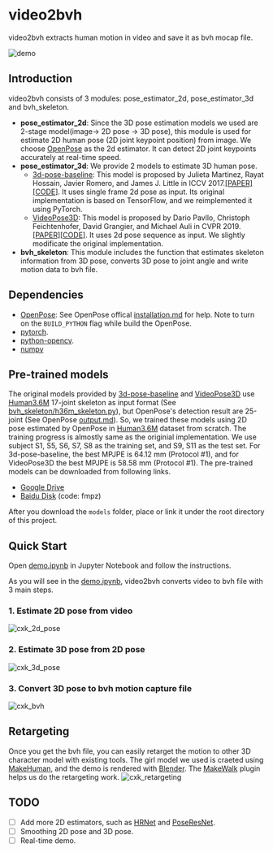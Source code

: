 # video2bvh

video2bvh extracts human motion in video and save it as bvh mocap file.

![demo](https://github.com/KevinLTT/video2bvh/raw/master/miscs/demo/demo.gif)

## Introduction

video2bvh consists of 3 modules: pose_estimator_2d, pose_estimator_3d and bvh_skeleton.
- **pose_estimator_2d**: Since the 3D pose estimation models we used are 2-stage model(image-> 2D pose -> 3D pose), this module is used for estimate 2D human pose (2D joint keypoint position) from image. We choose [OpenPose](https://github.com/CMU-Perceptual-Computing-Lab/openpose) as the 2d estimator. It can detect 2D joint keypoints accurately at real-time speed.
- **pose_estimator_3d**: We provide 2 models to estimate 3D human pose. 
    - [3d-pose-baseline](https://github.com/una-dinosauria/3d-pose-baseline): This model is proposed by Julieta Martinez, Rayat Hossain, Javier Romero, and James J. Little in ICCV 2017.[[PAPER]](https://arxiv.org/pdf/1705.03098.pdf)[[CODE]](https://github.com/una-dinosauria/3d-pose-baseline). It uses single frame 2d pose as input. Its original implementation is based on TensorFlow, and we reimplemented it using PyTorch.
    - [VideoPose3D](https://github.com/facebookresearch/VideoPose3D): This model is proposed by Dario Pavllo, Christoph Feichtenhofer, David Grangier, and Michael Auli in CVPR 2019.[[PAPER]](https://arxiv.org/abs/1811.11742)[[CODE]](https://github.com/facebookresearch/VideoPose3D). It uses 2d pose sequence as input. We slightly modificate the original implementation.
- **bvh_skeleton**: This module includes the function that estimates skeleton information from 3D pose, converts 3D pose to joint angle and write motion data to bvh file.


## Dependencies
- [OpenPose](https://github.com/CMU-Perceptual-Computing-Lab/openpose): See OpenPose offical [installation.md](https://github.com/CMU-Perceptual-Computing-Lab/openpose/blob/master/doc/installation.md#python-api) for help. Note to turn on the `BUILD_PYTHON` flag while build the OpenPose.
- [pytorch](https://github.com/pytorch/pytorch).
- [python-opencv](https://opencv.org/).
- [numpy](https://numpy.org/)


## Pre-trained models
The original models provided by [3d-pose-baseline](https://github.com/una-dinosauria/3d-pose-baseline) and [VideoPose3D](https://github.com/facebookresearch/VideoPose3D) use [Human3.6M](http://vision.imar.ro/human3.6m/description.php) 17-joint skeleton as input format (See [bvh_skeleton/h36m_skeleton.py](https://github.com/KevinLTT/video2bvh/raw/master/bvh_skeleton/h36m_skeleton.py)), but OpenPose's detection result are 25-joint (See OpenPose [output.md](https://github.com/CMU-Perceptual-Computing-Lab/openpose/blob/master/doc/output.md#pose-output-format-body_25)). So, we trained these models using 2D pose estimated by OpenPose in [Human3.6M](http://vision.imar.ro/human3.6m/description.php) dataset from scratch.
The training progress is almostly same as the originial implementation. We use subject S1, S5, S6, S7, S8 as the training set, and S9, S11 as the test set. For 3d-pose-baseline, the best MPJPE is 64.12 mm (Protocol #1), and for VideoPose3D the best MPJPE is 58.58 mm (Protocol #1). The pre-trained models can be downloaded from following links.

* [Google Drive](https://drive.google.com/drive/folders/1M2s32xQkrDhDLz-VqzvocMuoaSGR1MfX?usp=sharin)
* [Baidu Disk](https://drive.google.com/drive/folders/1M2s32xQkrDhDLz-VqzvocMuoaSGR1MfX?usp=sharin) (code: fmpz)

After you download the `models` folder, place or link it under the root directory of this project.


## Quick Start
Open [demo.ipynb](https://github.com/KevinLTT/video2bvh/raw/master/demo.ipynb) in Jupyter Notebook and follow the instructions.

As you will see in the [demo.ipynb](https://github.com/KevinLTT/video2bvh/raw/master/demo.ipynb), video2bvh converts video to bvh file with 3 main steps.

### 1. Estimate 2D pose from video
![cxk_2d_pose](https://github.com/KevinLTT/video2bvh/raw/master/miscs/demo/cxk_2d_pose.gif)

### 2. Estimate 3D pose from 2D pose
![cxk_3d_pose](https://github.com/KevinLTT/video2bvh/raw/master/miscs/demo/cxk_3d_pose.gif)

### 3. Convert 3D pose to bvh motion capture file
![cxk_bvh](https://github.com/KevinLTT/video2bvh/raw/master/miscs/demo/cxk_bvh.gif)


## Retargeting
Once you get the bvh file, you can easily retarget the motion to other  3D character model with existing tools. The girl model we used is craeted using [MakeHuman](http://www.makehumancommunity.org/), and the demo is rendered with [Blender](https://www.blender.org/). The [MakeWalk](http://www.makehumancommunity.org/wiki/Documentation:MakeWalk) plugin helps us do the retargeting work.
![cxk_retargeting](https://github.com/KevinLTT/video2bvh/raw/master/miscs/demo/cxk_bvh.gif)

## TODO
- [ ] Add more 2D estimators, such as [HRNet](https://github.com/leoxiaobin/deep-high-resolution-net.pytorch) and [PoseResNet](https://github.com/microsoft/human-pose-estimation.pytorch).
- [ ] Smoothing 2D pose and 3D pose.
- [ ] Real-time demo.